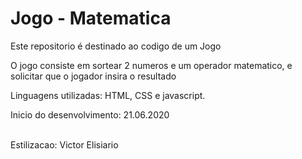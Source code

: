 # Jogo - Matematica
<p>Este repositorio é destinado ao codigo de um Jogo</p>

<p>O jogo consiste em sortear 2 numeros e um operador matematico, e solicitar que o jogador insira o resultado</p>

<p>Linguagens utilizadas: HTML, CSS e javascript. </p>

<p>Ini­cio do desenvolvimento: 21.06.2020 </p>
<br>Estilizacao: Victor Elisiario</p>